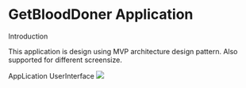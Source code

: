 # GetBloodDoner Application

Introduction 

This application is design using MVP architecture design pattern.
Also supported for different screensize.

AppLication UserInterface 
![](https://github.com/mostofashawon/BloodDonationApp/blob/master/Images/Welcome.png)

